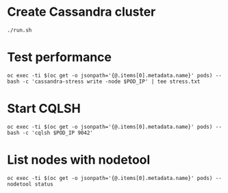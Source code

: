 # Create Cassandra cluster

    ./run.sh

# Test performance

    oc exec -ti $(oc get -o jsonpath='{@.items[0].metadata.name}' pods) -- bash -c 'cassandra-stress write -node $POD_IP' | tee stress.txt

# Start CQLSH

    oc exec -ti $(oc get -o jsonpath='{@.items[0].metadata.name}' pods) -- bash -c 'cqlsh $POD_IP 9042'

# List nodes with nodetool

    oc exec -ti $(oc get -o jsonpath='{@.items[0].metadata.name}' pods) -- nodetool status